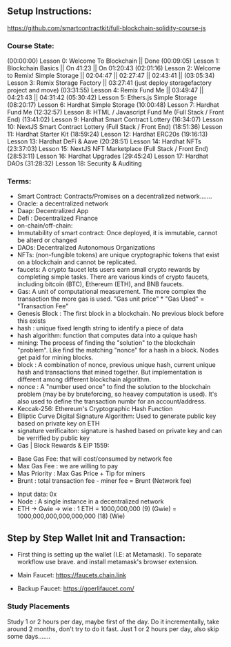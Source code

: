 ## Setup Instructions:
https://github.com/smartcontractkit/full-blockchain-solidity-course-js

### Course State:

(00:00:00) Lesson 0: Welcome To Blockchain || Done
(00:09:05) Lesson 1: Blockchain Basics || On 41:23 || On 01:20:43
(02:01:16) Lesson 2: Welcome to Remix! Simple Storage || 02:04:47 || 02:27:47 || 02:43:41 ||
(03:05:34) Lesson 3: Remix Storage Factory || 03:27:41 (just deploy storagefactory project and move)
(03:31:55) Lesson 4: Remix Fund Me || 03:49:47 || 04:21:43 || 04:31:42
(05:30:42) Lesson 5: Ethers.js Simple Storage
(08:20:17) Lesson 6: Hardhat Simple Storage
(10:00:48) Lesson 7: Hardhat Fund Me
(12:32:57) Lesson 8: HTML / Javascript Fund Me (Full Stack / Front End)
(13:41:02) Lesson 9: Hardhat Smart Contract Lottery
(16:34:07) Lesson 10: NextJS Smart Contract Lottery (Full Stack / Front End)
(18:51:36) Lesson 11: Hardhat Starter Kit
(18:59:24) Lesson 12: Hardhat ERC20s
(19:16:13) Lesson 13: Hardhat DeFi & Aave
(20:28:51) Lesson 14: Hardhat NFTs 
(23:37:03) Lesson 15: NextJS NFT Marketplace (Full Stack / Front End)
(28:53:11) Lesson 16: Hardhat Upgrades
(29:45:24) Lesson 17: Hardhat DAOs
(31:28:32) Lesson 18: Security & Auditing 

### Terms:
* Smart Contract: Contracts/Promises on a decentralized network.......
* Oracle: a decentralized network
* Daap: Decentralized App
* Defi : Decentralized Finance
* on-chain/off-chain:
* Immutability of smart contract: Once deployed, it is immutable, cannot be alterd or changed
* DAOs: Decentralized Autonomous Organizations
* NFTs: (non-fungible tokens) are unique cryptographic tokens that exist on a blockchain and cannot be replicated.
* faucets: A crypto faucet lets users earn small crypto rewards by completing simple tasks. There are various kinds of crypto faucets, including bitcoin (BTC), Ethereum (ETH), and BNB faucets.
* Gas: A unit of computational measurement. The more complex the transaction the more gas is used. "Gas unit price" * "Gas Used" = "Transaction Fee"
* Genesis Block : The first block in a blockchain. No previous block before this exists
* hash : unique fixed length string to identify a piece of data
* hash algorithm: function that computes data into a quique hash
* mining: The process of finding the "solution" to the blockchain "problem". Like find the matching "nonce" for a hash in a block. Nodes get paid for mining blocks.
* block : A combination of nonce, previous unique hash, current unique hash and transactions that mined together. But implementation is different among different blockchain algorithm.
* nonce : A "number used once" to find the solution to the blockchain problem (may be by bruteforcing, so heavey computation is used). It's also used to define the transaction numbr for an account/address.
* Keccak-256: Ethereum's Cryptographic Hash Function
* Elliptic Curve Digital Signature Algorithm: Used to generate public key based on private key on ETH
* signature verificaiton: signature is hashed based on private key and can be verrified by public key
* Gas | Block Rewards & EIP 1559:
 - Base Gas Fee: that will cost/consumed by network fee
 - Max Gas Fee : we are willing to pay
 - Mas Priority : Max Gas Price + Tip for miners
 - Brunt : total transaction fee - miner fee = Brunt (Network fee)

* Input data: 0x
* Node : A single instance in a decentralized network
* ETH -> Gwie -> wie : 1 ETH = 1000,000,000 (9) (Gwie) = 1000,000,000,000,000,000 (18) (Wie)
## Step by Step Wallet Init and Transaction:
* First thing is setting up the wallet (I.E: at Metamask). To separate workflow use brave. and install metamask's browser extension. 

* Main Faucet: https://faucets.chain.link

* Backup Faucet: https://goerlifaucet.com/

### Study Placements
Study 1 or 2 hours per day, maybe first of the day. Do it incrementally, take around 2 months, don't try to do it fast. Just 1 or 2 hours per day, also skip some days.......